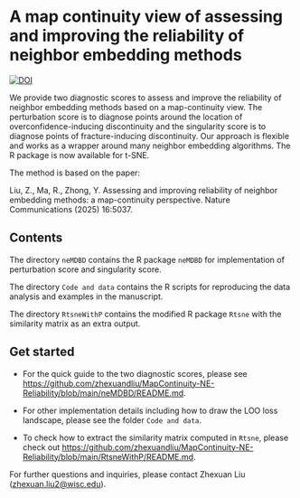# A map continuity view of assessing and improving the reliability of neighbor embedding methods
[![DOI](https://zenodo.org/badge/884515290.svg)](https://doi.org/10.5281/zenodo.15384393)

We provide two diagnostic scores to assess and improve the reliability of neighbor embedding methods based on a map-continuity view. The perturbation score is to diagnose points around the location of overconfidence-inducing discontinuity and the singularity score is to diagnose points of fracture-inducing discontinuity. Our approach is flexible and works as a wrapper around many neighbor embedding algorithms. The R package is now available for t-SNE.

The method is based on the paper:

Liu, Z., Ma, R., Zhong, Y. Assessing and improving reliability of neighbor embedding methods: a map-continuity perspective. Nature Communications (2025) 16:5037.

## Contents
The directory `neMDBD` contains the R package `neMDBD` for implementation of perturbation score and singularity score.

The directory `Code and data` contains the R scripts for reproducing the data analysis and examples in the manuscript.

The directory `RtsneWithP` contains the modified R package `Rtsne` with the similarity matrix as an extra output.

## Get started
- For the quick guide to the two diagnostic scores, please see https://github.com/zhexuandliu/MapContinuity-NE-Reliability/blob/main/neMDBD/README.md.

- For other implementation details including how to draw the LOO loss landscape, please see the folder `Code and data`.

- To check how to extract the similarity matrix computed in `Rtsne`, please check out https://github.com/zhexuandliu/MapContinuity-NE-Reliability/blob/main/RtsneWithP/README.md.

For further questions and inquiries, please contact Zhexuan Liu (zhexuan.liu2@wisc.edu).

